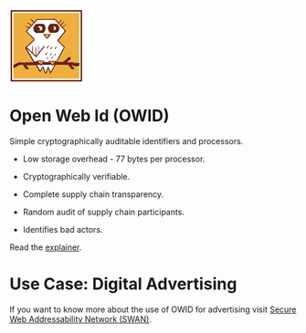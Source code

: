 ![Open Web Id](images/owl.128.pxls.100.dpi.png)

# Open Web Id (OWID)

Simple cryptographically auditable identifiers and processors.

-   Low storage overhead - 77 bytes per processor.

-   Cryptographically verifiable.

-   Complete supply chain transparency.

-   Random audit of supply chain participants.

-   Identifies bad actors.

Read the [explainer](explainer.md).

# Use Case: Digital Advertising

If you want to know more about the use of OWID for advertising visit [Secure Web
Addressability Network (SWAN)](https://github.com/51Degrees/swan).
